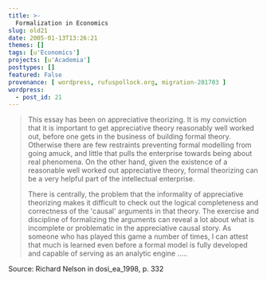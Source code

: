 ```yaml
---
title: >-
  Formalization in Economics
slug: old21
date: 2005-01-13T13:26:21
themes: []
tags: [u'Economics']
projects: [u'Academia']
posttypes: []
featured: False
provenance: [ wordpress, rufuspollock.org, migration-201703 ]
wordpress:
  - post_id: 21
---
```


<blockquote refId="dosi_ea_1998" loc="332">
	<p>
		This essay has been on appreciative theorizing. It is my conviction that it is important to get appreciative theory reasonably well worked out, before one gets in the business of building formal theory. Otherwise there are few restraints preventing formal modelling from going amuck, and little that pulls the enterprise towards being about real phenomena. On the other hand, given the existence of a reasonable well worked out appreciative theory, formal theorizing can be a very helpful part of the intellectual enterprise.</p>
	<p>
		There is centrally, the problem that the informality of appreciative theorizing makes it difficult to check out the logical completeness and correctness of the 'causal' arguments in that theory. The exercise and discipline of formalizing the arguments can reveal a lot about what is incomplete or problematic in the appreciative causal story. As someone who has played this game a number of times, I can attest that much is learned even before a formal model is fully developed and capable of serving as an analytic engine .....</p>
</blockquote>
<p>
	Source: Richard Nelson in dosi_ea_1998, p. 332</p>

